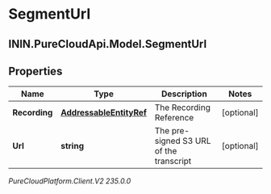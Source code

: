 # SegmentUrl

## ININ.PureCloudApi.Model.SegmentUrl

## Properties

|Name | Type | Description | Notes|
|------------ | ------------- | ------------- | -------------|
| **Recording** | [**AddressableEntityRef**](AddressableEntityRef) | The Recording Reference | [optional] |
| **Url** | **string** | The pre-signed S3 URL of the transcript | [optional] |



_PureCloudPlatform.Client.V2 235.0.0_
